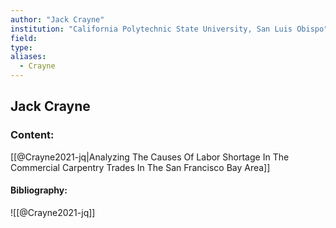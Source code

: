 ```yaml
---
author: "Jack Crayne"
institution: "California Polytechnic State University, San Luis Obispo"
field:
type:
aliases:
  - Crayne
---
```


## Jack Crayne

### Content:
[[@Crayne2021-jq|Analyzing The Causes Of Labor Shortage In The Commercial Carpentry Trades In The San Francisco Bay Area]]

#### Bibliography:

![[@Crayne2021-jq]]